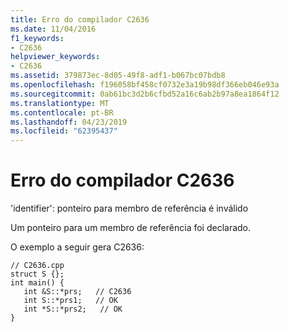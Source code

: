 ```yaml
---
title: Erro do compilador C2636
ms.date: 11/04/2016
f1_keywords:
- C2636
helpviewer_keywords:
- C2636
ms.assetid: 379873ec-8d05-49f8-adf1-b067bc07bdb8
ms.openlocfilehash: f196058bf458cf0732e3a19b98df366eb046e93a
ms.sourcegitcommit: 0ab61bc3d2b6cfbd52a16c6ab2b97a8ea1864f12
ms.translationtype: MT
ms.contentlocale: pt-BR
ms.lasthandoff: 04/23/2019
ms.locfileid: "62395437"
---
```

# <a name="compiler-error-c2636"></a>Erro do compilador C2636

'identifier': ponteiro para membro de referência é inválido

Um ponteiro para um membro de referência foi declarado.

O exemplo a seguir gera C2636:

```
// C2636.cpp
struct S {};
int main() {
   int &S::*prs;   // C2636
   int S::*prs1;   // OK
   int *S::*prs2;   // OK
}
```
